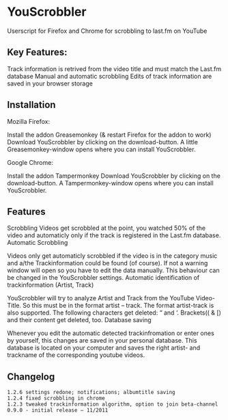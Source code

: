 # YouScrobbler
Userscript for Firefox and Chrome for scrobbling to last.fm on YouTube


<h2>Key Features:</h2>

   Track information is retrived from the video title and must match the Last.fm database
   Manual and automatic scrobbling
   Edits of track information are saved in your browser storage

<h2>Installation</h2>
Mozilla Firefox:

   Install the addon Greasemonkey (& restart Firefox for the addon to work)
   Download YouScrobbler by clicking on the download-button. A little Greasemonkey-window opens where you can install    YouScrobbler.
    

Google Chrome:

  Install the addon Tampermonkey
  Download YouScrobbler by clicking on the download-button. A Tampermonkey-window opens where you can install         YouScrobbler.

<h2>Features</h2>
Scrobbling
Videos get scrobbled at the point, you watched 50% of the video and automaticly only if the track is registered in the Last.fm database.
Automatic Scrobbling

Videos only get automaticly scrobbled if the video is in the category music and a/the Trackinformation could be found (of course).
If not a warning window will open so you have to edit the data manually. This behaviour can be changed in the YouScrobbler settings.
Automatic identification of trackinformation (Artist, Track)

YouScrobbler will try to analyze Artist and Track from the YouTube Video-Title.
So this must be in the format artist – track. The format artist-track is also supported.
The following characters get deleted: “ and ‘. Brackets(( & [) and their content get deleted, too.
Database saving

Whenever you edit the automatic detected trackinfromation or enter ones by yourself, this changes are saved in your personal database. This database is located on your computer and saves the right artist- and trackname of the corresponding youtube videos.


<h2>Changelog</h2>

    1.2.6 settings redone; notifications; albumtitle saving
    1.2.4 fixed scrobbling in chrome
    1.2.3 tweaked trackinformation algorithm, option to join beta-channel
    0.9.0 - initial release – 11/2011
